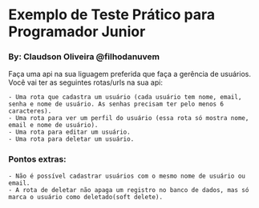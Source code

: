 # Exemplo de Teste Prático para Programador Junior

### By: Claudson Oliveira @filhodanuvem


Faça uma api na sua liguagem preferida que faça a gerência de usuários. Você vai ter as seguintes rotas/urls na sua api:

    - Uma rota que cadastra um usuário (cada usuário tem nome, email, senha e nome de usuário. As senhas precisam ter pelo menos 6 caracteres).
    - Uma rota para ver um perfil do usuário (essa rota só mostra nome, email e nome de usuário).
    - Uma rota para editar um usuário.
    - Uma rota para deletar um usuário.

### Pontos extras:
    - Não é possível cadastrar usuários com o mesmo nome de usuário ou email.
    - A rota de deletar não apaga um registro no banco de dados, mas só marca o usuário como deletado(soft delete).